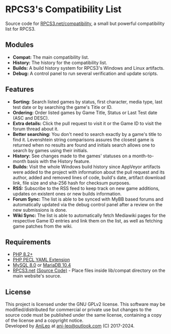# RPCS3's Compatibility List
Source code for [RPCS3.net/compatibility](https://rpcs3.net/compatibility), a small but powerful compatibility list for RPCS3.

## Modules
- **Compat:** The main compatibility list.
- **History:** The history for the compatibility list.
- **Builds:** A build history system for RPCS3's Windows and Linux artifacts.
- **Debug:** A control panel to run several verification and update scripts.

## Features
- **Sorting:** Search listed games by status, first character, media type, last test date or by searching the game's Title or ID.
- **Ordering:** Order listed games by Game Title, Status or Last Test date (ASC and DESC).
- **Extra details:** Click the pull request to visit it or the Game ID to visit the forum thread about it.
- **Better searching:** You don't need to search exactly by a game's title to find it. Levenshtein string comparisons assures the closest game is returned when no results are found and initials search allows one to search by games using their initials.
- **History:** See changes made to the games' statuses on a month-to-month basis with the History feature.
- **Builds:** Visit the whole Windows build history since AppVeyor artifacts were added to the project with information about the pull request and its author, added and removed lines of code, build's date, artifact download link, file size and sha-256 hash for checksum purposes.
- **RSS:** Subscribe to the RSS feed to keep track on new game additions, updates on existent ones or new builds information.
- **Forum Sync:** The list is able to be synced with MyBB based forums and automatically updated via the debug control panel after a review on the new submissions is done.
- **Wiki Sync:** The list is able to automatically fetch Mediawiki pages for the respective Game ID entries and link them on the list, as well as fetching game patches from the wiki.

## Requirements
- [PHP 8.2+](https://secure.php.net/downloads.php)
- [PHP PECL YAML Extension](https://pecl.php.net/package/yaml)
- [MySQL 8.0](https://dev.mysql.com/downloads/mysql/8.0.html) or [MariaDB 10.4](https://downloads.mariadb.org/mariadb/10.4)
- [RPCS3.net](https://rpcs3.net) [(Source Code)](https://github.com/DAGINATSUKO/www-rpcs3) - Place files inside lib/compat directory on the main website's source.

## License
This project is licensed under the GNU GPLv2 license. This software may be modified/distributed for commercial or private use but changes to the source code must be published under the same license, containing a copy of the license and a copyright notice.
<br>Developed by [AniLeo](https://github.com/AniLeo) at ani-leo@outlook.com (C) 2017-2024.
